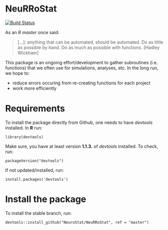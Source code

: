 # NeuRRoStat

[![Build Status](https://travis-ci.org/HBossier/NeuRRoStat.svg?branch=master)](https://travis-ci.org/HBossier/NeuRRoStat)

As an *R master* once said:
> \[...]: anything that can be automated, should be automated. Do as little as possible by hand. Do as much as possible with functions. \[Hadley Wickham]

This package is an ongoing effort/development to gather subroutines (i.e. functions) that we often use for simulations, analyses, etc. In the long run, we hope to:
  * reduce errors occuring from re-creating functions for each project
  * work more efficiently

# Requirements
To install the package directly from Github, one needs to have *devtools* installed. In **R** run:
```{r}
library(devtools)
```

Make sure, you have at least version **1.1.3.** of *devtools* installed. To check, run:
```{r}
packageVersion("devtools")
```

If not updated/installed, run:
```{r}
install.packages('devtools')
```

# Install the package

To install the stable branch, run:
```{r}
devtools::install_github("NeuroStat/NeuRRoStat", ref = "master")
```

